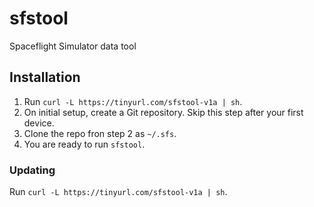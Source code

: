 # sfstool
Spaceflight Simulator data tool

## Installation
1. Run `curl -L https://tinyurl.com/sfstool-v1a | sh`.
2. On initial setup, create a Git repository. Skip this step after your first device.
3. Clone the repo fron step 2 as `~/.sfs`.
3. You are ready to run `sfstool`.
### Updating
Run `curl -L https://tinyurl.com/sfstool-v1a | sh`.
